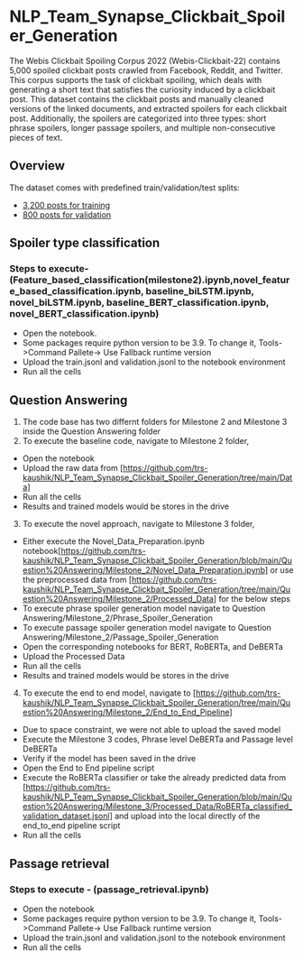 # NLP_Team_Synapse_Clickbait_Spoiler_Generation
The Webis Clickbait Spoiling Corpus 2022 (Webis-Clickbait-22) contains 5,000 spoiled clickbait posts crawled from Facebook, Reddit, and Twitter.
This corpus supports the task of clickbait spoiling, which deals with generating a short text that satisfies the curiosity induced by a clickbait post.
This dataset contains the clickbait posts and manually cleaned versions of the linked documents, and extracted spoilers for each clickbait post.
Additionally, the spoilers are categorized into three types: short phrase spoilers, longer passage spoilers, and multiple non-consecutive pieces of text.

## Overview

The dataset comes with predefined train/validation/test splits:

- [3,200 posts for training](training.jsonl)
- [800 posts for validation](validation.jsonl)


## Spoiler type classification

### Steps to execute- (Feature_based_classification(milestone2).ipynb,novel_feature_based_classification.ipynb, baseline_biLSTM.ipynb, novel_biLSTM.ipynb, baseline_BERT_classification.ipynb, novel_BERT_classification.ipynb)

* Open the notebook.
* Some packages require python version to be 3.9. To change it, Tools->Command Pallete-> Use Fallback runtime version
* Upload the train.jsonl and validation.jsonl to the notebook environment
* Run all the cells

## Question Answering
1. The code base has two differnt folders for Milestone 2 and Milestone 3 inside the Question Answering folder
2. To execute the baseline code, navigate to Milestone 2 folder,
  * Open the notebook
  * Upload the raw data from [https://github.com/trs-kaushik/NLP_Team_Synapse_Clickbait_Spoiler_Generation/tree/main/Data]
  * Run all the cells
  * Results and trained models would be stores in the drive
3. To execute the novel approach, navigate to Milestone 3 folder,
  * Either execute the Novel_Data_Preparation.ipynb notebook[https://github.com/trs-kaushik/NLP_Team_Synapse_Clickbait_Spoiler_Generation/blob/main/Question%20Answering/Milestone_2/Novel_Data_Preparation.ipynb] or use the   preprocessed data from [https://github.com/trs-kaushik/NLP_Team_Synapse_Clickbait_Spoiler_Generation/tree/main/Question%20Answering/Milestone_2/Processed_Data] for the below steps
  * To execute phrase spoiler generation model navigate to Question Answering/Milestone_2/Phrase_Spoiler_Generation
  * To execute passage spoiler generation model navigate to Question Answering/Milestone_2/Passage_Spoiler_Generation
  * Open the corresponding notebooks for BERT, RoBERTa, and DeBERTa
  * Upload the Processed Data
  * Run all the cells
  * Results and trained models would be stores in the drive
4. To execute the end to end model, navigate to [https://github.com/trs-kaushik/NLP_Team_Synapse_Clickbait_Spoiler_Generation/tree/main/Question%20Answering/Milestone_2/End_to_End_Pipeline]
  * Due to space constraint, we were not able to upload the saved model
  * Execute the Milestone 3 codes, Phrase level DeBERTa and Passage level DeBERTa
  * Verify if the model has been saved in the drive
  * Open the End to End pipeline script
  * Execute the RoBERTa classifier or take the already predicted data from [https://github.com/trs-kaushik/NLP_Team_Synapse_Clickbait_Spoiler_Generation/blob/main/Question%20Answering/Milestone_3/Processed_Data/RoBERTa_classified_validation_dataset.jsonl] and upload into the local directly of the end_to_end pipeline script
  * Run all the cells

## Passage retrieval

### Steps to execute - (passage_retrieval.ipynb)
* Open the notebook
* Some packages require python version to be 3.9. To change it, Tools->Command Pallete-> Use Fallback runtime version
* Upload the train.jsonl and validation.jsonl to the notebook environment
* Run all the cells
